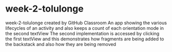 # week-2-tolulonge
week-2-tolulonge created by GitHub Classroom
An app showing the various lifecycles of an activity and also keeps a count of each orientation mode in the second textView
The second implementation is accessed by clicking the first textView and this demonstrates how fragments are being added to the backstack and also how they are being
removed
